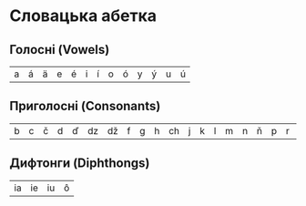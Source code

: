 # Словацька абетка

## Голосні (Vowels)

| | | | | | | | | | | | | |
|---|---|---|---|---|---|---|---|---|---|---|---|---|
| a | á | ä | e | é | i | í | o | ó | y | ý | u | ú |

## Приголосні (Consonants)

| | | | | | | | | | | | | | | | | | | | | | | | | | | |
|---|---|---|---|---|---|---|---|---|---|---|---|---|---|---|---|---|---|---|---|---|---|---|---|---|---|---|
| b | c | č | d | ď | dz | dž | f | g | h | ch | j | k | l | m | n | ň | p | r | ŕ | s | š | t | v | w | x | z | ž |

## Дифтонги (Diphthongs)

| | | | |
|---|---|---|---|
| ia | ie | iu | ô |
